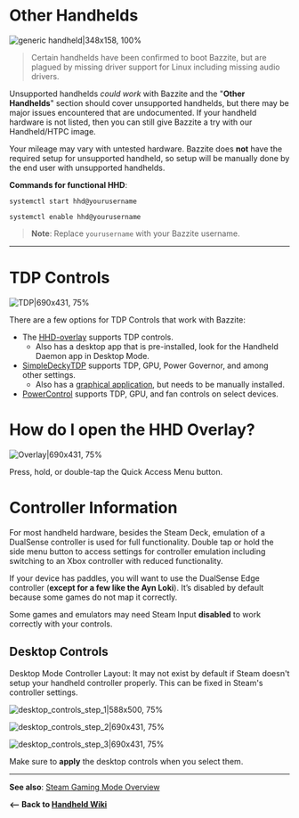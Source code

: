<!-- ANCHOR: METADATA -->
<!--{"url_discourse": "https://universal-blue.discourse.group/docs?topic=2415", "fetched_at": "2024-09-03 16:43:17.984951+00:00"}-->
<!-- ANCHOR_END: METADATA -->

# Other Handhelds

![generic handheld|348x158, 100%](https://universal-blue.discourse.group/uploads/short-url/nHTQWuYmq5eTpxAVwql3IPlJlg5.jpeg)

>Certain handhelds have been confirmed to boot Bazzite, but are plagued by missing driver support for Linux including missing audio drivers.

Unsupported handhelds *could work* with Bazzite and the "**Other Handhelds**" section should cover unsupported handhelds, but there may be major issues encountered that are undocumented.  If your handheld hardware is not listed, then you can still give Bazzite a try with our Handheld/HTPC image.  

Your mileage may vary with untested hardware.  Bazzite does **not** have the required setup for unsupported handheld, so setup will be manually done by the end user with unsupported handhelds.

**Commands for functional HHD**:

```command
systemctl start hhd@yourusername
```

```command
systemctl enable hhd@yourusername
```
>**Note**: Replace `yourusername` with your Bazzite username.

<hr>

# TDP Controls

![TDP|690x431, 75%](https://universal-blue.discourse.group/uploads/short-url/ngp2BrayDZY50JGSQRDaJadXoke.jpeg)

There are a few options for TDP Controls that work with Bazzite:

* The [HHD-overlay](https://github.com/hhd-dev/hhd/blob/master/readme.md) supports TDP controls.
  * Also has a desktop app that is pre-installed, look for the Handheld Daemon app in Desktop Mode.
* [SimpleDeckyTDP](https://github.com/aarron-lee/SimpleDeckyTDP) supports TDP, GPU, Power Governor, and among other settings.
  * Also has a [graphical application](https://github.com/aarron-lee/SimpleDeckyTDP-Desktop), but needs to be manually installed.
* [PowerControl](https://github.com/mengmeet/PowerControl) supports TDP, GPU, and fan controls on select devices.

# How do I open the HHD Overlay?

![Overlay|690x431, 75%](https://universal-blue.discourse.group/uploads/short-url/lmBCzvMHEetrpzRze6RjfSejrZq.jpeg)

Press, hold, or double-tap the Quick Access Menu button.

# Controller Information

For most handheld hardware, besides the Steam Deck, emulation of a DualSense controller is used for full functionality. Double tap or hold the side menu button to access settings for controller emulation including switching to an Xbox controller with reduced functionality.

If your device has paddles, you will want to use the DualSense Edge controller (**except for a few like the Ayn Loki**). It’s disabled by default because some games do not map it correctly.

Some games and emulators may need Steam Input **disabled** to work correctly with your controls.

## Desktop Controls

Desktop Mode Controller Layout:  It may not exist by default if Steam doesn't setup your handheld controller properly.  This can be fixed in Steam's controller settings.

![desktop_controls_step_1|588x500, 75%](https://universal-blue.discourse.group/uploads/short-url/tGD8H8twME3FF862sBVJiwr3zvT.png)

![desktop_controls_step_2|690x431, 75%](https://universal-blue.discourse.group/uploads/short-url/q6X1XGTz9cizu5i5oXudSZbQaqg.png)

![desktop_controls_step_3|690x431, 75%](https://universal-blue.discourse.group/uploads/short-url/wEaGGVTtdZm3Aln3H3SaXI0rBLt.jpeg)

Make sure to **apply** the desktop controls when you select them.

<hr>

**See also**: [Steam Gaming Mode Overview](https://universal-blue.discourse.group/docs?topic=37)

**<-- Back to [Handheld Wiki](https://universal-blue.discourse.group/docs?topic=1038)**